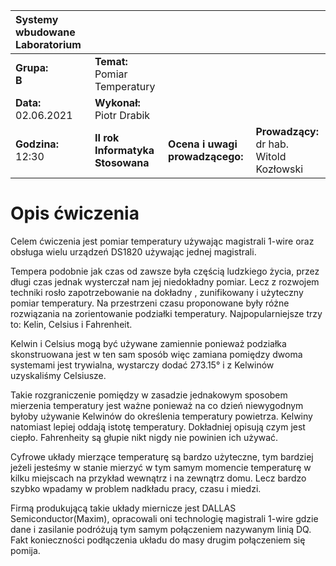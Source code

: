 |Systemy wbudowane Laboratorium | | | |
| :---                          | :--- | --- | --- | 
|**Grupa:**<br> **B**            | **Temat:** <br> Pomiar Temperatury   | | |
|**Data:**<br> 02.06.2021       | **Wykonał:** <br> Piotr Drabik        | | |
|**Godzina:**<br> 12:30        | **II rok Informatyka Stosowana**      | **Ocena i uwagi prowadzącego:**   | **Prowadzący:**<br> dr hab. Witold Kozłowski|

# Opis ćwiczenia 

Celem ćwiczenia jest pomiar temperatury używając magistrali 1-wire oraz obsługa wielu urządzeń DS1820 używając jednej magistrali.  

Tempera podobnie jak czas od zawsze była częścią ludzkiego życia, przez długi czas jednak wysterczał nam jej niedokładny pomiar. Lecz z rozwojem techniki rosło zapotrzebowanie na dokładny , zunifikowany i użyteczny pomiar temperatury. 
Na przestrzeni czasu proponowane były różne rozwiązania na zorientowanie podziałki temperatury. Najpopularniejsze trzy to: Kelin, Celsius i Fahrenheit. 

Kelwin i Celsius mogą być używane zamiennie ponieważ podziałka skonstruowana jest w ten sam sposób więc zamiana pomiędzy dwoma systemami jest trywialna, wystarczy dodać 273.15° i z Kelwinów uzyskaliśmy Celsiusze. 

Takie rozgraniczenie pomiędzy w zasadzie jednakowym sposobem mierzenia temperatury jest ważne ponieważ na co dzień niewygodnym byłoby używanie Kelwinów do określenia temperatury powietrza. Kelwiny natomiast lepiej oddają istotę temperatury. Dokładniej opisują czym jest ciepło. Fahrenheity są głupie nikt nigdy nie powinien ich używać. 

Cyfrowe układy mierzące temperaturę są bardzo użyteczne, tym bardziej jeżeli jesteśmy w stanie mierzyć w tym samym momencie temperaturę w kilku miejscach na przykład wewnątrz i na zewnątrz domu. Lecz bardzo szybko wpadamy w problem nadkładu pracy, czasu i miedzi. 

Firmą produkującą takie układy miernicze jest DALLAS Semiconductor(Maxim), opracowali oni technologię magistrali 1-wire gdzie dane i zasilanie podróżują tym samym połączeniem nazywanym linią DQ. Fakt konieczności podłączenia układu do masy drugim połączeniem się pomija. 